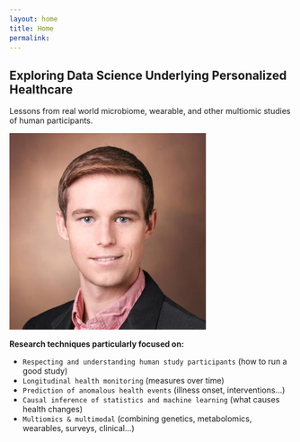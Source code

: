 ```yaml
---
layout: home
title: Home
permalink:
---
```


## Exploring Data Science Underlying Personalized Healthcare
Lessons from real world microbiome, wearable, and other multiomic studies of human participants.

![Andrew W. Brooks](assets/professional_awb.jpeg)

**Research techniques particularly focused on:** 
* `Respecting and understanding human study participants` (how to run a good study)
* `Longitudinal health monitoring` (measures over time)
* `Prediction of anomalous health events` (illness onset, interventions...)
* `Causal inference of statistics and machine learning` (what causes health changes)
* `Multiomics & multimodal` (combining genetics, metabolomics, wearables, surveys, clinical...)
